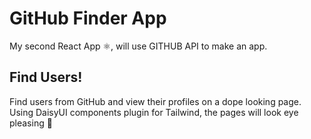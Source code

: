 # GitHub Finder App

My second React App ⚛️, will use GITHUB API to make an app.

## Find Users!

Find users from GitHub and view their profiles on a dope looking page. 
Using DaisyUI components plugin for Tailwind, the pages will look eye pleasing 👀 